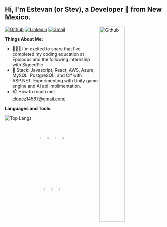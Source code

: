 
## Hi, I'm Estevan (or Stev), a Developer 🚀 from New Mexico.

<!-- Your badges
 website to generate badges: https://shields.io/
-->

[![Github](https://img.shields.io/badge/-Github-000?style=flat&logo=Github&logoColor=white)](https://github.com/Estelope)
[![Linkedin](https://img.shields.io/badge/-LinkedIn-blue?style=flat&logo=Linkedin&logoColor=white)](https://www.linkedin.com/in/estevan-lopez/)
[![Gmail](https://img.shields.io/badge/-Gmail-c14438?style=flat&logo=Gmail&logoColor=white)](mailto:elopez14567@gmail.com)
<img width="40%" align="right" alt="Github" src="https://media.giphy.com/media/ES4Vcv8zWfIt2/giphy.gif" />
&nbsp;

**Things About Me:** 


- 👨🏽‍💻 I'm excited to share that I've completed my coding education at Epicodus and the following internship with SignedPic
- 🌱 Stack: Javascript, React, AWS, Azure, MySQL, PostgreSQL, and C# with ASP.NET. Experimenting with Unity game engine and AI api implimentation.
- 📫 How to reach me: elopez14567@gmail.com;

**Languages and Tools:** 
<!-- Your github readme stats
 use this api: https://github.com/anuraghazra/github-readme-stats
-->

![Top Langs]( https://github-readme-stats.vercel.app/api/top-langs/?username=Estelope&layout=compact)
<!--  <a href="https://github.com/Estelope/handle-path-oz">
    <img width="55%" align="right" alt="github stats" src="https://github-readme-stats.vercel.app/api?username=Estelope&show_icons=true&hide_border=true" />
  </a>
  -->
<br />
  <!--  logos: https://www.vectorlogo.zone or https://simpleicons.org/ 
  -->

<p align= "middle" >
  <code ><img width="4%" src="https://simpleicons.org/icons/dotnet.svg"></code>
  <code><img width="4%" src="https://simpleicons.org/icons/json.svg"></code>
  <code><img width="4%" src="https://simpleicons.org/icons/mysql.svg"></code>
  <code><img width="4%" src="https://simpleicons.org/icons/github.svg"></code>

  <br />
  <code><img width="4%" src="https://simpleicons.org/icons/javascript.svg"></code>
  <code><img width="4%" src="https://simpleicons.org/icons/git.svg"></code>
  <code><img width="4%" src="https://simpleicons.org/icons/csharp.svg"></code>
</p>



